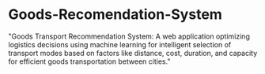 # Goods-Recomendation-System
"Goods Transport Recommendation System: A web application optimizing logistics decisions using machine learning for intelligent selection of transport modes based on factors like distance, cost, duration, and capacity for efficient goods transportation between cities."
